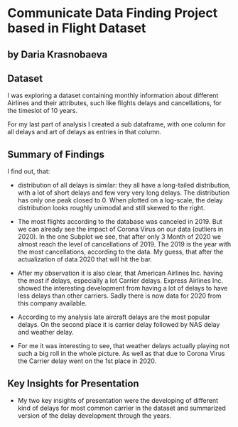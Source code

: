 # Communicate Data Finding Project based in Flight Dataset
## by Daria Krasnobaeva


## Dataset

I was exploring a dataset containing monthly information about different Airlines and their attributes, such like flights delays and cancellations, for the timeslot of 10 years.

For my last part of analysis I created a sub dataframe, with one column for all delays and art of delays as entries in that column.


## Summary of Findings

I find out, that:
- distribution of all delays is similar: they all have a long-tailed distribution, with a lot of short delays and few very very long delays. The distribution has only one peak closed to 0.
When plotted on a log-scale, the delay distribution looks roughly unimodal and still skewed to the right.

- The most flights according to the database was canceled in 2019. But we can already see the impact of Corona Virus on our data (outliers in 2020). In the one Subplot we see, that after only 3 Month of 2020 we almost reach the level of cancellations of 2019. The 2019 is the year with the most cancellations, according to the data. My guess, that after the actualization of data 2020 that will hit the bar.

- After my observation it is also clear, that American Airlines Inc. having the most if delays, especially a lot Carrier delays. Express Airlines Inc. showed the interesting development from having a lot of delays to have less delays than other carriers. Sadly there is now data for 2020 from this company available.

- According to my analysis late aircraft delays are the most popular delays. On the second place it is carrier delay followed by NAS delay and weather delay.

- For me it was interesting to see, that weather delays actually playing not such a big roll in the whole picture. As well as that due to Corona Virus the Carrier delay went on the 1st place in 2020.



## Key Insights for Presentation

- My two key insights of presentation were the developing of different kind of delays for most common carrier in the dataset and summarized version of the delay development through the years.
